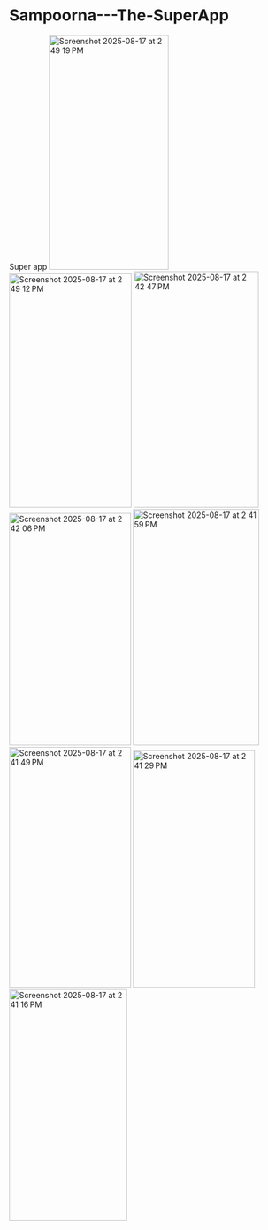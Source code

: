 # Sampoorna---The-SuperApp
Super app
<img width="216" height="424" alt="Screenshot 2025-08-17 at 2 49 19 PM" src="https://github.com/user-attachments/assets/33dfd2fd-78f7-4b13-b8f9-b3bd234c17cd" />
<img width="221" height="423" alt="Screenshot 2025-08-17 at 2 49 12 PM" src="https://github.com/user-attachments/assets/3e86d245-7f73-412d-9472-902c9da89c97" />
<img width="226" height="427" alt="Screenshot 2025-08-17 at 2 42 47 PM" src="https://github.com/user-attachments/assets/108d654e-d789-4d34-a597-bc19cb0c6f31" />
<img width="220" height="420" alt="Screenshot 2025-08-17 at 2 42 06 PM" src="https://github.com/user-attachments/assets/c99234b0-2ebe-4eaf-9315-c19a2d5099a6" />
<img width="228" height="427" alt="Screenshot 2025-08-17 at 2 41 59 PM" src="https://github.com/user-attachments/assets/8798211e-d8c5-41f7-9761-72c1d0d3c299" />
<img width="220" height="435" alt="Screenshot 2025-08-17 at 2 41 49 PM" src="https://github.com/user-attachments/assets/0f25f1f7-5468-4f4d-86bb-ea6853130bb7" />
<img width="220" height="429" alt="Screenshot 2025-08-17 at 2 41 29 PM" src="https://github.com/user-attachments/assets/7821d301-b79a-401f-99ca-5baf2b334949" />
<img width="213" height="419" alt="Screenshot 2025-08-17 at 2 41 16 PM" src="https://github.com/user-attachments/assets/f4e0d474-c0d3-4dbf-922b-4849e63b5d72" />
